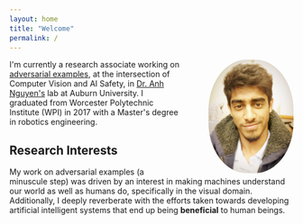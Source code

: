 ```yaml
---
layout: home
title: "Welcome"
permalink: /
---
```

<img style="float:right; width:30%; height:50%; margin-left:10%; border-radius:45%"
src="/assets/images/author_img.JPG">

I'm currently a research associate working on [adversarial examples](https://blog.openai.com/adversarial-example-research/), at the intersection of Computer Vision and AI Safety, in [Dr. Anh Nguyen's](http://anhnguyen.me/research/) lab at Auburn University. I graduated from Worcester Polytechnic Institute (WPI) in 2017 with a Master's degree in robotics engineering.

## Research Interests
My work on adversarial examples (a minuscule step) was driven by an interest in making machines understand our world as well as humans do, specifically in the visual domain. Additionally, I deeply reverberate with the efforts taken towards developing artificial intelligent systems that end up being __beneficial__ to human beings.
